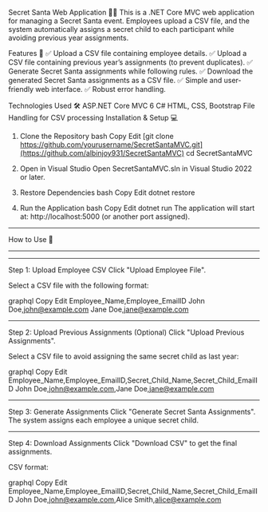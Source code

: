 Secret Santa Web Application 🎅🎁
This is a .NET Core MVC web application for managing a Secret Santa event. Employees upload a CSV file, and the system automatically assigns a secret child to each participant while avoiding previous year assignments.

Features 🚀
✅ Upload a CSV file containing employee details.
✅ Upload a CSV file containing previous year’s assignments (to prevent duplicates).
✅ Generate Secret Santa assignments while following rules.
✅ Download the generated Secret Santa assignments as a CSV file.
✅ Simple and user-friendly web interface.
✅ Robust error handling.

Technologies Used 🛠
ASP.NET Core MVC 6
C#
HTML, CSS, Bootstrap
File Handling for CSV processing
Installation & Setup 💻

1. Clone the Repository
bash
Copy
Edit
[git clone https://github.com/yourusername/SecretSantaMVC.git](https://github.com/albinjoy931/SecretSantaMVC)
cd SecretSantaMVC 

2. Open in Visual Studio
Open SecretSantaMVC.sln in Visual Studio 2022 or later.


3. Restore Dependencies
bash
Copy
Edit
dotnet restore


4. Run the Application
bash
Copy
Edit
dotnet run
The application will start at:
http://localhost:5000 (or another port assigned).

*****************************
How to Use 🎄
*******************************
*************************

Step 1: Upload Employee CSV
Click "Upload Employee File".

Select a CSV file with the following format:

graphql
Copy
Edit
Employee_Name,Employee_EmailID
John Doe,john@example.com
Jane Doe,jane@example.com
*********************************

Step 2: Upload Previous Assignments (Optional)
Click "Upload Previous Assignments".

Select a CSV file to avoid assigning the same secret child as last year:

graphql
Copy
Edit
Employee_Name,Employee_EmailID,Secret_Child_Name,Secret_Child_EmailID
John Doe,john@example.com,Jane Doe,jane@example.com
***************************************************************

Step 3: Generate Assignments
Click "Generate Secret Santa Assignments".
The system assigns each employee a unique secret child.

********************************************************
Step 4: Download Assignments
Click "Download CSV" to get the final assignments.

CSV format:

graphql
Copy
Edit
Employee_Name,Employee_EmailID,Secret_Child_Name,Secret_Child_EmailID
John Doe,john@example.com,Alice Smith,alice@example.com
